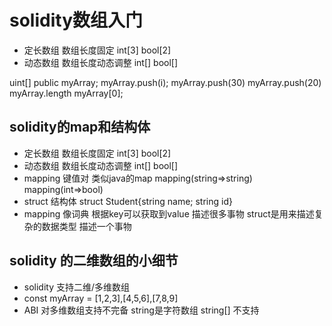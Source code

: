 # solidity数组入门

* 定长数组 数组长度固定 int[3] bool[2]
* 动态数组 数组长度动态调整 int[] bool[]

uint[] public myArray;
myArray.push(i);
myArray.push(30)
myArray.push(20)
myArray.length
myArray[0];

## solidity的map和结构体
* 定长数组 数组长度固定 int[3] bool[2]
* 动态数组 数组长度动态调整 int[] bool[]
* mapping 键值对 类似java的map  mapping(string=>string) mapping(int=>bool)
* struct 结构体 struct Student{string name; string id}
* mapping 像词典 根据key可以获取到value 描述很多事物 struct是用来描述复杂的数据类型 描述一个事物

## solidity 的二维数组的小细节
* solidity 支持二维/多维数组
* const myArray = [1,2,3],[4,5,6],[7,8,9]
* ABI 对多维数组支持不完备 string是字符数组 string[] 不支持